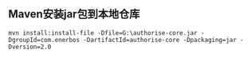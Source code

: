 ## Maven安装jar包到本地仓库

	mvn install:install-file -Dfile=G:\authorise-core.jar -DgroupId=com.enerbos -DartifactId=authorise-core -Dpackaging=jar -Dversion=2.0